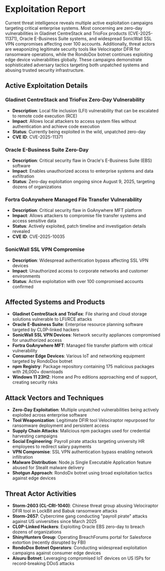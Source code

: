 # Exploitation Report

Current threat intelligence reveals multiple active exploitation campaigns targeting critical enterprise systems. Most concerning are zero-day vulnerabilities in Gladinet CentreStack and TrioFox products (CVE-2025-11371), Oracle E-Business Suite systems, and widespread SonicWall SSL VPN compromises affecting over 100 accounts. Additionally, threat actors are weaponizing legitimate security tools like Velociraptor DFIR for ransomware operations, while the RondoDox botnet continues exploiting edge device vulnerabilities globally. These campaigns demonstrate sophisticated adversary tactics targeting both unpatched systems and abusing trusted security infrastructure.

## Active Exploitation Details

### Gladinet CentreStack and TrioFox Zero-Day Vulnerability
- **Description**: Local file inclusion (LFI) vulnerability that can be escalated to remote code execution (RCE)
- **Impact**: Allows local attackers to access system files without authentication and achieve code execution
- **Status**: Currently being exploited in the wild, unpatched zero-day
- **CVE ID**: CVE-2025-11371

### Oracle E-Business Suite Zero-Day
- **Description**: Critical security flaw in Oracle's E-Business Suite (EBS) software
- **Impact**: Enables unauthorized access to enterprise systems and data exfiltration
- **Status**: Zero-day exploitation ongoing since August 9, 2025, targeting dozens of organizations

### Fortra GoAnywhere Managed File Transfer Vulnerability
- **Description**: Critical security flaw in GoAnywhere MFT platform
- **Impact**: Allows attackers to compromise file transfer systems and access sensitive data
- **Status**: Actively exploited, patch timeline and investigation details revealed
- **CVE ID**: CVE-2025-10035

### SonicWall SSL VPN Compromise
- **Description**: Widespread authentication bypass affecting SSL VPN devices
- **Impact**: Unauthorized access to corporate networks and customer environments
- **Status**: Active exploitation with over 100 compromised accounts confirmed

## Affected Systems and Products

- **Gladinet CentreStack and TrioFox**: File sharing and cloud storage solutions vulnerable to LFI/RCE attacks
- **Oracle E-Business Suite**: Enterprise resource planning software targeted by CL0P-linked hackers
- **SonicWall SSL VPN Devices**: Network security appliances compromised for unauthorized access
- **Fortra GoAnywhere MFT**: Managed file transfer platform with critical vulnerability
- **Consumer Edge Devices**: Various IoT and networking equipment targeted by RondoDox botnet
- **npm Registry**: Package repository containing 175 malicious packages with 26,000+ downloads
- **Windows 11 23H2**: Home and Pro editions approaching end of support, creating security risks

## Attack Vectors and Techniques

- **Zero-Day Exploitation**: Multiple unpatched vulnerabilities being actively exploited across enterprise software
- **Tool Weaponization**: Legitimate DFIR tool Velociraptor repurposed for ransomware deployment and persistent access
- **Supply Chain Attacks**: Malicious npm packages used for credential harvesting campaigns
- **Social Engineering**: Payroll pirate attacks targeting university HR employees to redirect salary payments
- **VPN Compromise**: SSL VPN authentication bypass enabling network infiltration
- **Malware Distribution**: Node.js Single Executable Application feature abused for Stealit malware delivery
- **Shotgun Approach**: RondoDx botnet using broad exploitation tactics against edge devices

## Threat Actor Activities

- **Storm-2603 (CL-CRI-1040)**: Chinese threat group abusing Velociraptor DFIR tool in LockBit and Babuk ransomware attacks
- **Storm-2657**: Cybercrime gang conducting "payroll pirate" attacks against US universities since March 2025
- **CL0P-Linked Hackers**: Exploiting Oracle EBS zero-day to breach dozens of organizations
- **ShinyHunters Group**: Operating BreachForums portal for Salesforce extortion (recently disrupted by FBI)
- **RondoDox Botnet Operators**: Conducting widespread exploitation campaigns against consumer edge devices
- **Aisuru Botnet**: Leveraging compromised IoT devices on US ISPs for record-breaking DDoS attacks